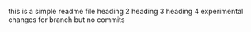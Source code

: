 this is a simple readme file
heading 2
heading 3
heading 4
experimental changes for branch but no commits 
